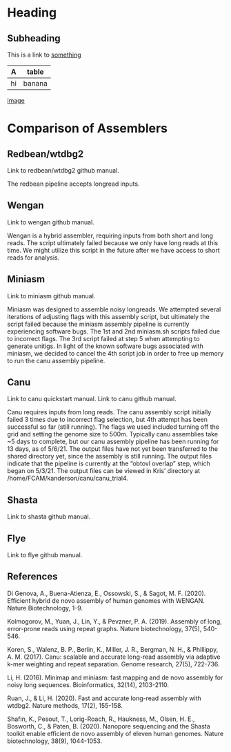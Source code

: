 # Heading

## Subheading

This is a link to [something](www.something.com)

A | table |
--|-- |
hi | banana | 

[image](image.png)


# Comparison of Assemblers 
## Redbean/wtdbg2
Link to redbean/wtdbg2 github manual.

The redbean pipeline accepts longread inputs. 

## Wengan
Link to wengan github manual.

Wengan is a hybrid assembler, requiring inputs from both short and long reads. The script ultimately failed because we only have long reads at this time. We might utilize this script in the future after we have access to short reads for analysis. 

## Miniasm
Link to miniasm github manual.

Miniasm was designed to assemble noisy longreads. We attempted several iterations of adjusting flags with this assembly script, but ultimately the script failed because the miniasm assembly pipeline is currently experiencing software bugs. The 1st and 2nd miniasm.sh scripts failed due to incorrect flags. The 3rd script failed at step 5 when attempting to generate unitigs. In light of the known software bugs associated with miniasm, we decided to cancel the 4th script job in order to free up memory to run the canu assembly pipeline. 

## Canu
Link to canu quickstart manual. Link to canu github manual.

Canu requires inputs from long reads. The canu assembly script initially failed 3 times due to incorrect flag selection, but 4th attempt has been successful so far (still running). The flags we used included turning off the grid and setting the genome size to 500m. Typically canu assemblies take ~5 days to complete, but our canu assembly pipeline has been running for 13 days, as of 5/6/21. The output files have not yet been transferred to the shared directory yet, since the assembly is still running. The output files indicate that the pipeline is currently at the “obtovl overlap” step, which began on 5/3/21. The output files can be viewed in Kris’ directory at /home/FCAM/kanderson/canu/canu_trial4.

## Shasta
Link to shasta github manual. 

## Flye 
Link to flye github manual. 

## References
Di Genova, A., Buena-Atienza, E., Ossowski, S., & Sagot, M. F. (2020). Efficient hybrid de novo assembly of human genomes with WENGAN. Nature Biotechnology, 1-9.

Kolmogorov, M., Yuan, J., Lin, Y., & Pevzner, P. A. (2019). Assembly of long, error-prone reads using repeat graphs. Nature biotechnology, 37(5), 540-546.

Koren, S., Walenz, B. P., Berlin, K., Miller, J. R., Bergman, N. H., & Phillippy, A. M. (2017). Canu: scalable and accurate long-read assembly via adaptive k-mer weighting and repeat separation. Genome research, 27(5), 722-736.

Li, H. (2016). Minimap and miniasm: fast mapping and de novo assembly for noisy long sequences. Bioinformatics, 32(14), 2103-2110.

Ruan, J., & Li, H. (2020). Fast and accurate long-read assembly with wtdbg2. Nature methods, 17(2), 155-158.

Shafin, K., Pesout, T., Lorig-Roach, R., Haukness, M., Olsen, H. E., Bosworth, C., & Paten, B. (2020). Nanopore sequencing and the Shasta toolkit enable efficient de novo assembly of eleven human genomes. Nature biotechnology, 38(9), 1044-1053.

